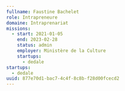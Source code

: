 ```yaml
---
fullname: Faustine Bachelet
role: Intrapreneure
domaine: Intraprenariat
missions:
  - start: 2021-01-05
    end: 2023-02-28
    status: admin
    employer: Ministère de la Culture
    startups:
      - dedale
startups:
  - dedale
uuid: 877e70d1-bac7-4c4f-8c8b-f28d00fcecd2
---
```


